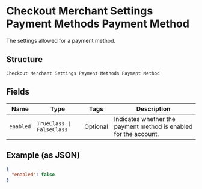
# Checkout Merchant Settings Payment Methods Payment Method

The settings allowed for a payment method.

## Structure

`Checkout Merchant Settings Payment Methods Payment Method`

## Fields

| Name | Type | Tags | Description |
|  --- | --- | --- | --- |
| `enabled` | `TrueClass \| FalseClass` | Optional | Indicates whether the payment method is enabled for the account. |

## Example (as JSON)

```json
{
  "enabled": false
}
```

